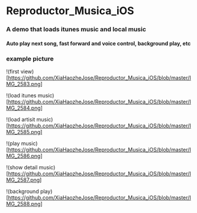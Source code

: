 # Reproductor_Musica_iOS

### A demo that loads itunes music and local music
#### Auto play next song, fast forward and voice control, background play, etc
### example picture 
!(first view)[https://github.com/XiaHaozheJose/Reproductor_Musica_iOS/blob/master/IMG_2583.png]

!(load itunes music)[https://github.com/XiaHaozheJose/Reproductor_Musica_iOS/blob/master/IMG_2584.png]

!(load artisit music)[https://github.com/XiaHaozheJose/Reproductor_Musica_iOS/blob/master/IMG_2585.png]

!(play music)[https://github.com/XiaHaozheJose/Reproductor_Musica_iOS/blob/master/IMG_2586.png]

!(show detail music)[https://github.com/XiaHaozheJose/Reproductor_Musica_iOS/blob/master/IMG_2587.png]

!(background play)[https://github.com/XiaHaozheJose/Reproductor_Musica_iOS/blob/master/IMG_2588.png]
